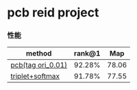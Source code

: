 
# pcb reid project 


### 性能

| method                                                    | rank@1 |  Map  |
| --------------------------------------------------------- | -----: | :---: |
| [pcb(tag ori_0.01)](./project_result/tag_0.0.1.ipynb)     | 92.28% | 78.06 |
| [triplet+softmax](./project_result/triplet+softmax.ipynb) | 91.78% | 77.55 |

